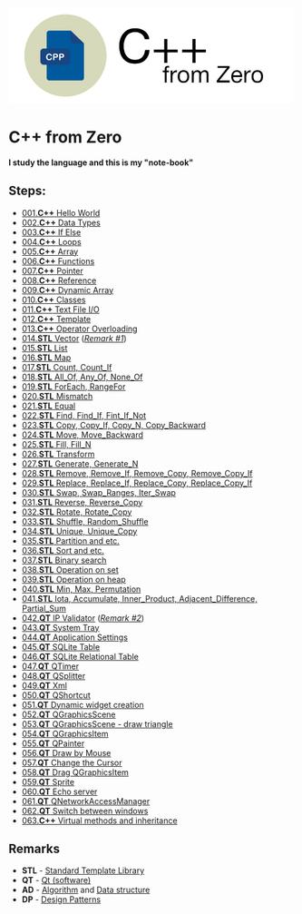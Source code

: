 [![Logo](https://raw.githubusercontent.com/ogycode/CPPFromZero/master/merch/logo.jpg)](https://github.com/ogycode/CPPFromZero)

# C++ from Zero
**I study the language and this is my "note-book"**

## Steps:
  - [001.**C++** Hello World](https://github.com/ogycode/CPPFromZero/tree/master/src/001.HelloWorld)
  - [002.**C++** Data Types](https://github.com/ogycode/CPPFromZero/tree/master/src/002.DataTypes)
  - [003.**C++** If Else](https://github.com/ogycode/CPPFromZero/tree/master/src/003.IfElse)
  - [004.**C++** Loops](https://github.com/ogycode/CPPFromZero/tree/master/src/004.Loops)
  - [005.**C++** Array](https://github.com/ogycode/CPPFromZero/tree/master/src/005.Array)
  - [006.**C++** Functions](https://github.com/ogycode/CPPFromZero/tree/master/src/006.Functions)
  - [007.**C++** Pointer](https://github.com/ogycode/CPPFromZero/tree/master/src/007.Pointer)
  - [008.**C++** Reference](https://github.com/ogycode/CPPFromZero/tree/master/src/008.Reference)
  - [009.**C++** Dynamic Array](https://github.com/ogycode/CPPFromZero/tree/master/src/009.DynamicArray)
  - [010.**C++** Classes](https://github.com/ogycode/CPPFromZero/tree/master/src/010.Classes)
  - [011.**C++** Text File I/O](https://github.com/ogycode/CPPFromZero/tree/master/src/011.TextFileIO)
  - [012.**C++** Template](https://github.com/ogycode/CPPFromZero/tree/master/src/012.Template)
  - [013.**C++** Operator Overloading](https://github.com/ogycode/CPPFromZero/tree/master/src/013.OperatorOverloading)
  - [014.**STL** Vector](https://github.com/ogycode/CPPFromZero/tree/master/src/014.STL_Vector) (*[Remark #1](#remark1)*)
  - [015.**STL** List](https://github.com/ogycode/CPPFromZero/tree/master/src/015.STL_List)
  - [016.**STL** Map](https://github.com/ogycode/CPPFromZero/tree/master/src/016.STL_Map)
  - [017.**STL** Count, Count_If](https://github.com/ogycode/CPPFromZero/tree/master/src/017.STL_CountCount_If)
  - [018.**STL** All_Of, Any_Of, None_Of](https://github.com/ogycode/CPPFromZero/tree/master/src/018.STL_All_OfAny_OfNone_Of)
  - [019.**STL** ForEach, RangeFor](https://github.com/ogycode/CPPFromZero/tree/master/src/019.STL_ForEachRangeFor)
  - [020.**STL** Mismatch](https://github.com/ogycode/CPPFromZero/tree/master/src/020.STL_Mismatch)
  - [021.**STL** Equal](https://github.com/ogycode/CPPFromZero/tree/master/src/021.STL_Equal)
  - [022.**STL** Find, Find_If, Fint_If_Not](https://github.com/ogycode/CPPFromZero/tree/master/src/022.STL_FindFind_IfFint_If_Not)
  - [023.**STL** Copy, Copy_If, Copy_N, Copy_Backward](https://github.com/ogycode/CPPFromZero/tree/master/src/023.STL_CopyCopy_IfCopy_NCopy_Backward)
  - [024.**STL** Move, Move_Backward](https://github.com/ogycode/CPPFromZero/tree/master/src/024.STL_MoveMove_Backward)
  - [025.**STL** Fill, Fill_N](https://github.com/ogycode/CPPFromZero/tree/master/src/025.STL_FillFill_N)
  - [026.**STL** Transform](https://github.com/ogycode/CPPFromZero/tree/master/src/026.STL_Transform)
  - [027.**STL** Generate, Generate_N](https://github.com/ogycode/CPPFromZero/tree/master/src/027.STL_GenerateGenerate_N)
  - [028.**STL** Remove, Remove_If, Remove_Copy, Remove_Copy_If](https://github.com/ogycode/CPPFromZero/tree/master/src/028.STL_RemoveRemove_IfRemove_CopyRemove_Copy_If)
  - [029.**STL** Replace, Replace_If, Replace_Copy, Replace_Copy_If](https://github.com/ogycode/CPPFromZero/tree/master/src/029.STL_ReplaceReplace_IfReplace_CopyReplace_Copy_If)
  - [030.**STL** Swap, Swap_Ranges, Iter_Swap](https://github.com/ogycode/CPPFromZero/tree/master/src/030.STL_SwapSwap_RangesIter_Swap)
  - [031.**STL** Reverse, Reverse_Copy](https://github.com/ogycode/CPPFromZero/tree/master/src/031.STL_ReverseReverse_Copy)
  - [032.**STL** Rotate, Rotate_Copy](https://github.com/ogycode/CPPFromZero/tree/master/src/032.STL_RotateRotate_Copy)
  - [033.**STL** Shuffle, Random_Shuffle](https://github.com/ogycode/CPPFromZero/tree/master/src/032.STL_ShuffleRandom_Shuffle)
  - [034.**STL** Unique, Unique_Copy](https://github.com/ogycode/CPPFromZero/tree/master/src/034.STL_UniqueUnique_Copy)
  - [035.**STL** Partition and etc.](https://github.com/ogycode/CPPFromZero/tree/master/src/035.STL_Partition_and_Etc)
  - [036.**STL** Sort and etc.](https://github.com/ogycode/CPPFromZero/tree/master/src/036.STL_SortAndEtc)
  - [037.**STL** Binary search](https://github.com/ogycode/CPPFromZero/tree/master/src/037.STL_BinarySearch)
  - [038.**STL** Operation on set](https://github.com/ogycode/CPPFromZero/tree/master/src/038.STL_OperationOnSet)
  - [039.**STL** Operation on heap](https://github.com/ogycode/CPPFromZero/tree/master/src/039.STL_OperationOnHeap)
  - [040.**STL** Min, Max, Permutation](https://github.com/ogycode/CPPFromZero/tree/master/src/040.STL_MinMaxPermutation)
  - [041.**STL** Iota, Accumulate, Inner_Product, Adjacent_Difference, Partial_Sum](https://github.com/ogycode/CPPFromZero/tree/master/src/041.STL_IotaAccumulateInner_ProductAdjacent_DifferencePartial_sum)
  - [042.**QT** IP Validator](https://github.com/ogycode/CPPFromZero/tree/master/src/042_QT_IPValidator) (*[Remark #2](#remark2)*)
  - [043.**QT** System Tray](https://github.com/ogycode/CPPFromZero/tree/master/src/043_QT_Tray) 
  - [044.**QT** Application Settings](https://github.com/ogycode/CPPFromZero/tree/master/src/044_QT_AppSettings) 
  - [045.**QT** SQLite Table](https://github.com/ogycode/CPPFromZero/tree/master/src/045_QT_SQLTable)
  - [046.**QT** SQLite Relational Table](https://github.com/ogycode/CPPFromZero/tree/master/src/046_QT_SQLRelationalTable)
  - [047.**QT** QTimer](https://github.com/ogycode/CPPFromZero/tree/master/src/047_QT_QTimer)
  - [048.**QT** QSplitter](https://github.com/ogycode/CPPFromZero/tree/master/src/048_QT_QSplitter)
  - [049.**QT** Xml](https://github.com/ogycode/CPPFromZero/tree/master/src/049_QT_Xml)
  - [050.**QT** QShortcut](https://github.com/ogycode/CPPFromZero/tree/master/src/050_QT_QShortcut)
  - [051.**QT** Dynamic widget creation](https://github.com/ogycode/CPPFromZero/tree/master/src/051_QT_DynamicWidgetCreation)
  - [052.**QT** QGraphicsScene](https://github.com/ogycode/CPPFromZero/tree/master/src/052_QT_QGraphicsScene)
  - [053.**QT** QGraphicsScene - draw triangle](https://github.com/ogycode/CPPFromZero/tree/master/src/053_QT_QGraphicsScene_DrawTriangle)
  - [054.**QT** QGraphicsItem](https://github.com/ogycode/CPPFromZero/tree/master/src/054_QT_QGraphicsItem)
  - [055.**QT** QPainter](https://github.com/ogycode/CPPFromZero/tree/master/src/055_QT_QPainter)
  - [056.**QT** Draw by Mouse](https://github.com/ogycode/CPPFromZero/tree/master/src/056_QT_Draw_by_Mouse)
  - [057.**QT** Change the Cursor](https://github.com/ogycode/CPPFromZero/tree/master/src/057_QT_Change_the_Cursor)
  - [058.**QT** Drag QGraphicsItem](https://github.com/ogycode/CPPFromZero/tree/master/src/058_QT_Drag_QGraphicsItem)
  - [059.**QT** Sprite](https://github.com/ogycode/CPPFromZero/tree/master/src/059_QT_Sprite)
  - [060.**QT** Echo server](https://github.com/ogycode/CPPFromZero/tree/master/src/060_QT_EchoServer)
  - [061.**QT** QNetworkAccessManager](https://github.com/ogycode/CPPFromZero/tree/master/src/061_QT_QNetworkAccessManager)
  - [062.**QT** Switch between windows](https://github.com/ogycode/CPPFromZero/tree/master/src/062_QT_SwitchBetweenWindows)
  - [063.**C++** Virtual methods and inheritance](https://github.com/ogycode/CPPFromZero/tree/master/src/063.VirtualMethodsAndInheritance)

## Remarks
 - <a name="remark1"></a>**STL** - [Standard Template Library](https://en.wikipedia.org/wiki/Standard_Template_Library)
 - <a name="remark2"></a>**QT** - [Qt (software)](https://en.wikipedia.org/wiki/Qt_(software))
 - <a name="remark3"></a>**AD** - [Algorithm](https://en.wikipedia.org/wiki/Algorithm) and [Data structure](https://en.wikipedia.org/wiki/Data_structure) 
 - <a name="remark4"></a>**DP** - [Design Patterns](https://sourcemaking.com/design_patterns)